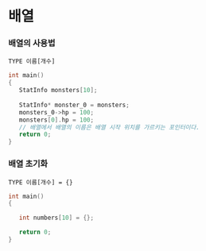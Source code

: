 # 배열

### 배열의 사용법
```Text
TYPE 이름[개수]
```
```C++
int main()
{
   StatInfo monsters[10];
   
   StatInfo* monster_0 = monsters;
   monsters_0->hp = 100;
   monsters[0].hp = 100;
   // 배열에서 배열의 이름은 배열 시작 위치를 가르키는 포인터이다.
   return 0;
}
```
### 배열 초기화
```Text
TYPE 이름[개수] = {}
```
```C++
int main()
{

   int numbers[10] = {};

   return 0;
}
```
